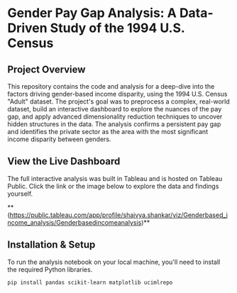 # Gender Pay Gap Analysis: A Data-Driven Study of the 1994 U.S. Census

## Project Overview

This repository contains the code and analysis for a deep-dive into the factors driving gender-based income disparity, using the 1994 U.S. Census "Adult" dataset. The project's goal was to preprocess a complex, real-world dataset, build an interactive dashboard to explore the nuances of the pay gap, and apply advanced dimensionality reduction techniques to uncover hidden structures in the data. The analysis confirms a persistent pay gap and identifies the private sector as the area with the most significant income disparity between genders.

##  View the Live Dashboard

The full interactive analysis was built in Tableau and is hosted on Tableau Public. Click the link or the image below to explore the data and findings yourself.

** (https://public.tableau.com/app/profile/shaivya.shankar/viz/Genderbased_income_analysis/Genderbasedincomeanalysis)**

## Installation & Setup

To run the analysis notebook on your local machine, you'll need to install the required Python libraries.

```bash
pip install pandas scikit-learn matplotlib ucimlrepo

